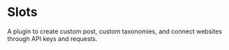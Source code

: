 # Slots
A plugin to create custom post, custom taxonomies, and connect websites through API keys and requests.
